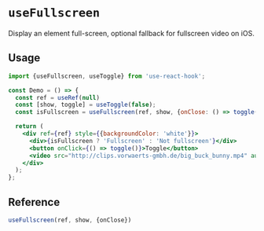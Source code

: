 # `useFullscreen`

Display an element full-screen, optional fallback for fullscreen video on iOS.

## Usage

```jsx
import {useFullscreen, useToggle} from 'use-react-hook';

const Demo = () => {
  const ref = useRef(null)
  const [show, toggle] = useToggle(false);
  const isFullscreen = useFullscreen(ref, show, {onClose: () => toggle(false)});

  return (
    <div ref={ref} style={{backgroundColor: 'white'}}>
      <div>{isFullscreen ? 'Fullscreen' : 'Not fullscreen'}</div>
      <button onClick={() => toggle()}>Toggle</button>
      <video src="http://clips.vorwaerts-gmbh.de/big_buck_bunny.mp4" autoPlay />
    </div>
  );
};
```

## Reference

```ts
useFullscreen(ref, show, {onClose})
```
